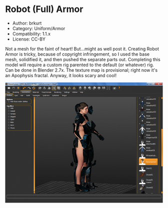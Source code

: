 # Robot (Full) Armor

* Author: brkurt
* Category: Uniform/Armor
* Compatibility: 1.1.x
* License: CC-BY

Not a mesh for the faint of heart!  But...might as well post it. Creating Robot Armor is tricky, because of copyright infringement, so I used the base mesh, solidified it, and then pushed the separate parts out.  Completing this model will require a custom rig parented to the default (or whatever) rig.  Can be done in Blender 2.7x.  The texture map is provisional; right now it's an Apophysis fractal.  Anyway, it looks scary and cool! 

![Example](robotArmorScreenShot.png)


